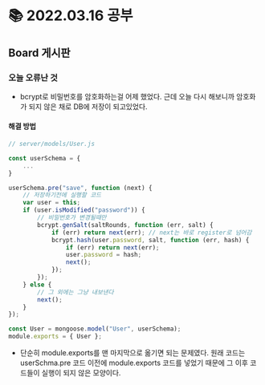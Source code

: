 # 📚 2022.03.16 공부

## Board 게시판

### 오늘 오류난 것

-   bcrypt로 비밀번호를 암호화하는걸 어제 했었다. 근데 오늘 다시 해보니까 암호화가 되지 않은 채로 DB에 저장이 되고있었다.

#### 해결 방법

```javascript
// server/models/User.js

const userSchema = {
    ...
}

userSchema.pre("save", function (next) {
    // 저장하기전에 실행할 코드
    var user = this;
    if (user.isModified("password")) {
        // 비밀번호가 변경될때만
        bcrypt.genSalt(saltRounds, function (err, salt) {
            if (err) return next(err); // next는 바로 register로 넘어감
            bcrypt.hash(user.password, salt, function (err, hash) {
                if (err) return next(err);
                user.password = hash;
                next();
            });
        });
    } else {
        // 그 외에는 그냥 내보낸다
        next();
    }
});

const User = mongoose.model("User", userSchema);
module.exports = { User };
```

-   단순히 module.exports를 맨 마지막으로 옮기면 되는 문제였다. 원래 코드는 userSchma.pre 코드 이전에 module.exports 코드를 넣었기 때문에 그 이후 코드들이 실행이 되지 않은 모양이다.
